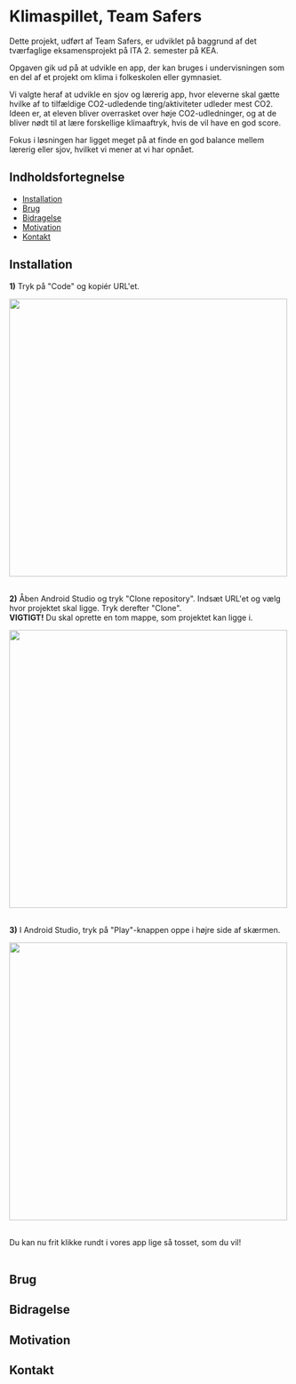 # Klimaspillet, Team Safers
<p>Dette projekt, udført af Team Safers, er udviklet på baggrund af det tværfaglige eksamensprojekt på ITA 2. semester på KEA.</p>
<p>Opgaven gik ud på at udvikle en app, der kan bruges i undervisningen som en del af et projekt om klima i folkeskolen eller gymnasiet.</p>
<p>Vi valgte heraf at udvikle en sjov og lærerig app, hvor eleverne skal gætte hvilke af to tilfældige CO2-udledende ting/aktiviteter
udleder mest CO2. Ideen er, at eleven bliver overrasket over høje CO2-udledninger, og at de bliver nødt til at lære forskellige klimaaftryk, hvis de vil have en god score. </p>
<p>Fokus i løsningen har ligget meget på at finde en god balance mellem lærerig eller sjov, hvilket vi mener at vi har opnået.</p>

## Indholdsfortegnelse
- [Installation](#installation)
- [Brug](#brug)
- [Bidragelse](#bidragelse)
- [Motivation](#motivation)
- [Kontakt](#kontakt)

## Installation
**1)** Tryk på "Code" og kopiér URL'et.

<img src="https://github.com/user-attachments/assets/8edd8070-6de4-4d35-8365-04e33c53752a" width="500px">
<br><br>

**2)** Åben Android Studio og tryk "Clone repository". Indsæt URL'et og vælg hvor projektet skal ligge. Tryk derefter "Clone". <br>
**VIGTIGT!** Du skal oprette en tom mappe, som projektet kan ligge i.<br>

<img src="https://github.com/user-attachments/assets/4abdd252-5c0d-4730-a737-1acc493d0a92" width="500px">
<br><br>

**3)** I Android Studio, tryk på "Play"-knappen oppe i højre side af skærmen.

<img src="https://github.com/user-attachments/assets/f9641f29-2f6e-4be8-903e-b89d3cc7701e" width="500px">
<br><br>

Du kan nu frit klikke rundt i vores app lige så tosset, som du vil!
<br><br>


## Brug


## Bidragelse


## Motivation


## Kontakt
